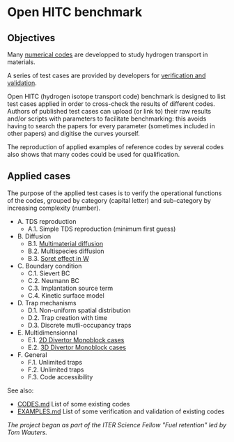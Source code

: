 # Open HITC benchmark


## Objectives

Many [numerical codes](CODES.md) are developped to study hydrogen transport in materials. 

A series of test cases are provided by developers for [verification and validation](EXAMPLES.md). 

Open HITC (hydrogen isotope transport code) benchmark is designed to list test cases applied in order to cross-check the results of different codes. 
Authors of published test cases can upload (or link to) their raw results and/or scripts with parameters to facilitate benchmarking: this avoids having to search the papers for every parameter (sometimes included in other papers) and digitise the curves yourself.

The reproduction of applied examples of reference codes by several codes also shows that many codes could be used for qualification.

## Applied cases

The purpose of the applied test cases is to verify the operational functions of the codes, grouped by category (capital letter) and sub-category by increasing complexity (number). 

- A. TDS reproduction 
    - A.1. Simple TDS reproduction (minimum first guess)
- B. Diffusion
    - B.1. [Multimaterial diffusion](IB1/README.md)
    - B.2. Multispecies diffusion
    - B.3. [Soret effect in W](IB3/README.md)
- C. Boundary condition
    - C.1. Sievert BC
    - C.2. Neumann BC
    - C.3. Implantation source term
    - C.4. Kinetic surface model
- D. Trap mechanisms
    - D.1. Non-uniform spatial distribution
    - D.2. Trap creation with time
    - D.3. Discrete mutli-occupancy traps
- E. Multidimensionnal
    - E.1. [2D Divertor Monoblock cases](IE1/README.md)
    - E.2. [3D Divertor Monoblock cases](IE2/README.md)
- F. General
    - F.1. Unlimited traps
    - F.2. Unlimited traps
    - F.3. Code accessibility


See also: 
- [CODES.md](CODES.md) List of some existing codes
- [EXAMPLES.md](EXAMPLES.md) List of some verification and validation of existing codes

*The project began as part of the ITER Science Fellow "Fuel retention" led by Tom Wauters.*
